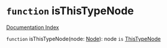 # `function` isThisTypeNode

[Documentation Index](../README.md)

`function` isThisTypeNode(node: [Node](../interface.Node/README.md)): node `is` [ThisTypeNode](../interface.ThisTypeNode/README.md)


